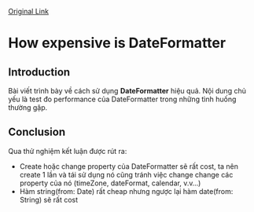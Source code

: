 [Original Link](https://sarunw.com/posts/how-expensive-is-dateformatter/)

# How expensive is DateFormatter
## Introduction
Bài viết trình bày về cách sử dụng __DateFormatter__ hiệu quả. Nội dung chủ yếu là test đo performance của DateFormatter trong những tình huống thường gặp.

## Conclusion
Qua thử nghiệm kết luận được rút ra:
* Create hoặc change property của DateFormatter sẽ rất cost, ta nên create 1 lần và tái sử dụng nó cũng tránh việc change change các property của nó (timeZone, dateFormat, calendar, v.v…)
* Hàm string(from: Date) rất cheap nhưng ngược lại hàm date(from: String) sẽ rất cost